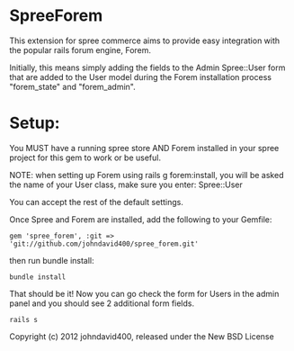 SpreeForem
==========
This extension for spree commerce aims to provide easy integration with the popular rails forum engine, Forem.

Initially, this means simply adding the fields to the Admin Spree::User form that are added to the User model during the Forem installation process "forem_state" and "forem_admin".

Setup:
======

You MUST have a running spree store AND Forem installed in your spree project for this gem to work or be useful.

NOTE: when setting up Forem using rails g forem:install, you will be asked the name of your User class, make sure you enter:
    Spree::User

You can accept the rest of the default settings.

Once Spree and Forem are installed, add the following to your Gemfile:

    gem 'spree_forem', :git => 'git://github.com/johndavid400/spree_forem.git'

then run bundle install:

    bundle install

That should be it! Now you can go check the form for Users in the admin panel and you should see 2 additional form fields.

    rails s



Copyright (c) 2012 johndavid400, released under the New BSD License
